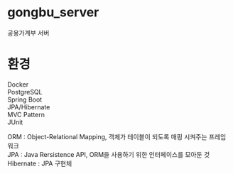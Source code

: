 # gongbu_server
공용가계부 서버

# 환경
Docker  
PostgreSQL  
Spring Boot  
JPA/Hibernate  
MVC Pattern  
JUnit  

ORM : Object-Relational Mapping, 객체가 테이블이 되도록 매핑 시켜주는 프레임워크  
JPA : Java Rersistence API, ORM을 사용하기 위한 인터페이스를 모아둔 것  
Hibernate : JPA 구현체  
